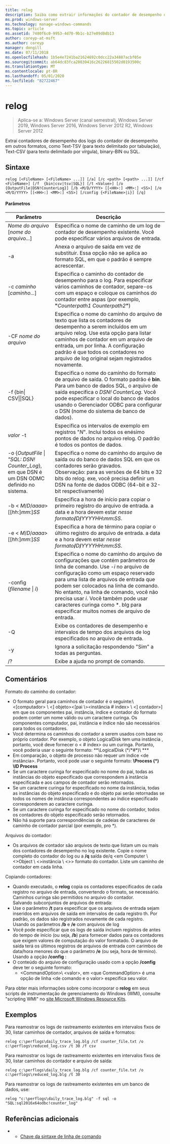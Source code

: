 ```yaml
---
title: relog
description: Saiba como extrair informações do contador de desempenho dos arquivos de log do coutner de desempenho.
ms.prod: windows-server
ms.technology: manage-windows-commands
ms.topic: article
ms.assetid: 7480f6c0-9953-4d70-9b1c-b27e09d8db13
author: coreyp-at-msft
ms.author: coreyp
manager: dongill
ms.date: 07/11/2018
ms.openlocfilehash: 1b5e4e7241ba21624692c0dcc22a34887acbf05e
ms.sourcegitcommit: ab64dc83fca28039416c26226815502d0193500c
ms.translationtype: MT
ms.contentlocale: pt-BR
ms.lasthandoff: 05/01/2020
ms.locfileid: "82722467"
---
```

# <a name="relog"></a>relog

> Aplica-se a: Windows Server (canal semestral), Windows Server 2019, Windows Server 2016, Windows Server 2012 R2, Windows Server 2012

Extrai contadores de desempenho dos logs do contador de desempenho em outros formatos, como Text-TSV (para texto delimitado por tabulação), Text-CSV (para texto delimitado por vírgula), binary-BIN ou SQL.   

## <a name="syntax"></a>Sintaxe  
```  
relog [<FileName> [<FileName> ...]] [/a] [/c <path> [<path> ...]] [/cf <FileName>] [/f  {bin|csv|tsv|SQL}] [/t <Value>] [/o {OutputFile|DSN!CounterLog}] [/b <M/D/YYYY> [[<HH>:] <MM>:] <SS>] [/e <M/D/YYYY> [[<HH>:] <MM>:] <SS>] [/config {<FileName>|i}] [/q]  
```  

#### <a name="parameters"></a>Parâmetros  

|                                         Parâmetro                                          |                                                                                                                                                                  Descrição                                                                                                                                                                   |
|--------------------------------------------------------------------------------------------|------------------------------------------------------------------------------------------------------------------------------------------------------------------------------------------------------------------------------------------------------------------------------------------------------------------------------------------------|
|                                *Nome do arquivo* [*nome do arquivo...*]                                 |                                                                                                                      Especifica o nome de caminho de um log de contador de desempenho existente. Você pode especificar vários arquivos de entrada.                                                                                                                      |
|                                             -a                                             |                                                                                                          Anexa o arquivo de saída em vez de substituir. Essa opção não se aplica ao formato SQL, em que o padrão é sempre acrescentar.                                                                                                           |
|                                   -c *caminho* [*caminho...*]                                   |                                                       Especifica o caminho do contador de desempenho para o log. Para especificar vários caminhos de contador, separe-os com um espaço e coloque os caminhos do contador entre aspas (por exemplo, **"**<em>Counterpath1</em> <em>Counterpath2</em>**"**)                                                       |
|                                       -CF *nome do arquivo*                                       |                                            Especifica o nome do caminho do arquivo de texto que lista os contadores de desempenho a serem incluídos em um arquivo relog. Use esta opção para listar caminhos de contador em um arquivo de entrada, um por linha. A configuração padrão é que todos os contadores no arquivo de log original sejam registrados novamente.                                            |
|                                  -f {bin\| CSV\|\|SQL}                                  |                                       Especifica o nome do caminho do formato de arquivo de saída. O formato padrão é **bin**. Para um banco de dados SQL, o arquivo de saída especifica o *DSN! CounterLog*. Você pode especificar o local do banco de dados usando o Gerenciador ODBC para configurar o DSN (nome do sistema de banco de dados).                                        |
|                                         *valor* -t                                         |                                                                                                           Especifica os intervalos de exemplo em registros "*N*". Inclui todos os enésimo pontos de dados no arquivo relog. O padrão é todos os pontos de dados.                                                                                                           |
| -o {*OutputFile* \| *"SQL: DSN! Counter_Log*}, em que DSN é um DSN ODMC definido no sistema. |                                                   Especifica o nome do caminho do arquivo de saída ou do banco de dados SQL em que os contadores serão gravados. <br>Observação: para as versões de 64 bits e 32 bits do relog. exe, você precisa definir um DSN na fonte de dados ODBC (64-bit e 32-bit respectivamente)                                                   |
|                          -b \< *M*/*D*/*aaaa*> [[*hh*:]*mm*:]*SS*                           |                                                                          Especifica a hora de início para copiar o primeiro registro do arquivo de entrada. a data e a hora devem estar <em>nesse formato</em>**/**<em>D</em>**/**<em>YYYYHH</em>**:**<em>mm</em>**:**<em>SS</em>.                                                                          |
|                          -e \< *M*/*D*/*aaaa*> [[*hh*:]*mm*:]*SS*                           |                                                                           Especifica a hora de término para copiar o último registro do arquivo de entrada. a data e a hora devem estar <em>nesse formato</em>**/**<em>D</em>**/**<em>YYYYHH</em>**:**<em>mm</em>**:**<em>SS</em>.                                                                            |
|                                -config {*filename* \| *i*}                                 | Especifica o nome do caminho do arquivo de configurações que contém parâmetros de linha de comando. Use *-i* no arquivo de configuração como um espaço reservado para uma lista de arquivos de entrada que podem ser colocados na linha de comando. No entanto, na linha de comando, você não precisa usar *i*. Você também pode usar caracteres curinga como \*. blg para especificar muitos nomes de arquivo de entrada. |
|                                             -Q                                             |                                                                                                                          Exibe os contadores de desempenho e intervalos de tempo dos arquivos de log especificados no arquivo de entrada.                                                                                                                           |
|                                             -y                                             |                                                                                                                                            Ignora a solicitação respondendo "Sim" a todas as perguntas.                                                                                                                                             |
|                                             /?                                             |                                                                                                                                                      Exibe a ajuda no prompt de comando.                                                                                                                                                      |

## <a name="remarks"></a>Comentários  
Formato do caminho do contador:  
- O formato geral para caminhos de contador é o seguinte:\\\<[computador> \\ \<] objeto>\<[pai \\><instância # index> \\ \<] contador>] em que os componentes pai, instância, índice e contador do formato podem conter um nome válido ou um caractere curinga. Os componentes computador, pai, instância e índice não são necessários para todos os contadores.  
- Você determina os caminhos do contador a serem usados com base no próprio contador. Por exemplo, o objeto LogicalDisk tem uma instância <Index>, portanto, você deve fornecer o < # index> ou um curinga. Portanto, você poderia usar o seguinte formato: **\LogicalDisk (\*/\*#\*)\\ ***  
- Em comparação, o objeto de processo não requer um índice \<de instância>. Portanto, você pode usar o seguinte formato: **\Process (\*) \ID Process**  
- Se um caractere curinga for especificado no nome do pai, todas as instâncias do objeto especificado que correspondem à instância especificada e aos campos de contador serão retornados.  
- Se um caractere curinga for especificado no nome da instância, todas as instâncias do objeto especificado e do objeto pai serão retornadas se todos os nomes de instância correspondentes ao índice especificado corresponderem ao caractere curinga.  
- Se um caractere curinga for especificado no nome do contador, todos os contadores do objeto especificado serão retornados.  
- Não há suporte para correspondências de cadeias de caracteres de caminho de contador parcial (por exemplo, pro *).  

Arquivos do contador:  
-   Os arquivos de contador são arquivos de texto que listam um ou mais dos contadores de desempenho no log existente. Copie o nome completo do contador do log ou a **/q** saída de/q \<em Computer \\ \<>Object \\ \<>instância \\ \<>> formato do contador. Liste um caminho de contador em cada linha.  

Copiando contadores:  
-   Quando executado, o **relog** copia os contadores especificados de cada registro no arquivo de entrada, convertendo o formato, se necessário. Caminhos curinga são permitidos no arquivo do contador.  
Salvando subconjuntos de arquivos de entrada:  
-   Use o parâmetro **/t** para especificar que os arquivos de entrada sejam inseridos em arquivos de saída <n>em intervalos de cada registro th. Por padrão, os dados são registrados novamente de cada registro.  
Usando os parâmetros **/b** e **/e** com arquivos de log  
-   Você pode especificar que os logs de saída incluem registros de antes do tempo de início (ou seja, **/b**) para fornecer dados para os contadores que exigem valores de computação do valor formatado. O arquivo de saída terá os últimos registros de arquivos de entrada com carimbos de data/hora menores do que o parâmetro **/e** (ou seja, hora de término).  
Usando a opção **/config** :  
-   O conteúdo do arquivo de configuração usado com a opção **/config** deve ter o seguinte formato:  
    -   \<CommandOption>\\ \<valor>, em \<que CommandOption> é uma opção de linha \<de comando e o valor> especifica seu valor.

Para obter mais informações sobre como incorporar o **relog** em seus scripts de instrumentação de gerenciamento do Windows (WMI), consulte "scripting WMI" no [site Microsoft Windows Resource Kits](https://go.microsoft.com/fwlink/?LinkId=4665).  

## <a name="examples"></a>Exemplos  
Para reamostrar os logs de rastreamento existentes em intervalos fixos de 30, listar caminhos de contador, arquivos de saída e formatos:  
```  
relog c:\perflogs\daily_trace_log.blg /cf counter_file.txt /o c:\perflogs\reduced_log.csv /t 30 /f csv  
```  
Para reamostrar os logs de rastreamento existentes em intervalos fixos de 30, listar caminhos do contador e arquivo de saída:  
```  
relog c:\perflogs\daily_trace_log.blg /cf counter_file.txt /o c:\perflogs\reduced_log.blg /t 30  
```
Para reamostrar os logs de rastreamento existentes em um banco de dados, use:
```
relog "c:\perflogs\daily_trace_log.blg" -f sql -o "SQL:sql2016x64odbc!counter_log"
```

## <a name="additional-references"></a>Referências adicionais  
-   - [Chave da sintaxe de linha de comando](command-line-syntax-key.md)  
